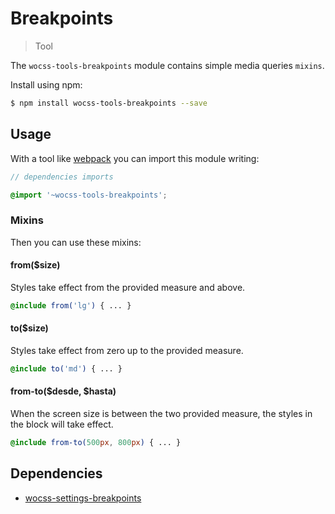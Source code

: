 # Breakpoints

> Tool

The `wocss-tools-breakpoints` module contains simple media queries `mixins`.

Install using npm:

```sh
$ npm install wocss-tools-breakpoints --save
```

## Usage

With a tool like [webpack](https://webpack.github.io/) you can import this module writing:

```scss
// dependencies imports

@import '~wocss-tools-breakpoints';
```

### Mixins

Then you can use these mixins:

#### from($size)

Styles take effect from the provided measure and above.

```scss
@include from('lg') { ... }
```

#### to($size)

Styles take effect from zero up to the provided measure.

```scss
@include to('md') { ... }
```

#### from-to($desde, $hasta)

When the screen size is between the two provided measure, the styles in the block will take effect.

```scss
@include from-to(500px, 800px) { ... }
```

## Dependencies

* [wocss-settings-breakpoints](https://github.com/wocss/settings.breakpoints)
